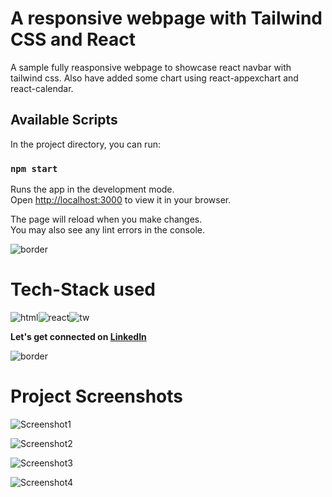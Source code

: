 # A responsive webpage with Tailwind CSS and React

A sample fully reasponsive webpage to showcase react navbar with tailwind css. Also have added some chart using react-appexchart and react-calendar.

## Available Scripts

In the project directory, you can run:

### `npm start`

Runs the app in the development mode.\
Open [http://localhost:3000](http://localhost:3000) to view it in your browser.

The page will reload when you make changes.\
You may also see any lint errors in the console.

![border](https://github.com/Shruti/tailwind-react/assets/41289098/f87f90f5-e9d6-4887-9d6f-691320034b6c)

# Tech-Stack used

![html](https://github.com/Shruti/tailwind-react/assets/41289098/00343d1c-ecb3-4a7f-87e8-2a5dbec97a41)![react](https://github.com/Shruti/tailwind-react/assets/41289098/f5109853-dba1-4c43-a3ea-7d0b71aa5a1a)![tw](https://github.com/Shruti/tailwind-react/assets/41289098/06f94791-2d58-477f-81e8-f11e81bbc8af)


**Let's get connected on [LinkedIn](https://www.linkedin.com/in/shrutibera/)**

![border](https://github.com/Shruti/tailwind-react/assets/41289098/f87f90f5-e9d6-4887-9d6f-691320034b6c)

# Project Screenshots

![Screenshot1](https://github.com/Shruti/tailwind-react/assets/41289098/107311c7-58bc-441a-80ae-f6213ff83c3e)

![Screenshot2](https://github.com/Shruti/tailwind-react/assets/41289098/8de8c73b-b18c-424a-8a65-cbf94fcf03dc)

![Screenshot3](https://github.com/Shruti/tailwind-react/assets/41289098/b0b0cc94-36e7-45de-8ecc-51e40c188f55)

![Screenshot4](https://github.com/Shruti/tailwind-react/assets/41289098/39629720-3d07-417b-bde6-ea4700af8796)
